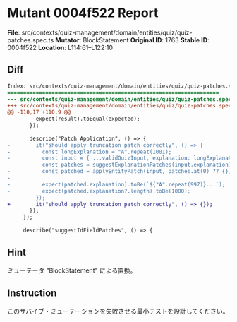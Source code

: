 # Mutant 0004f522 Report

**File**: src/contexts/quiz-management/domain/entities/quiz/quiz-patches.spec.ts
**Mutator**: BlockStatement
**Original ID**: 1763
**Stable ID**: 0004f522
**Location**: L114:61–L122:10

## Diff

```diff
Index: src/contexts/quiz-management/domain/entities/quiz/quiz-patches.spec.ts
===================================================================
--- src/contexts/quiz-management/domain/entities/quiz/quiz-patches.spec.ts	original
+++ src/contexts/quiz-management/domain/entities/quiz/quiz-patches.spec.ts	mutated #1763
@@ -110,17 +110,9 @@
         expect(result).toEqual(expected);
       });
 
       describe("Patch Application", () => {
-        it("should apply truncation patch correctly", () => {
-          const longExplanation = "A".repeat(1001);
-          const input = { ...validQuizInput, explanation: longExplanation };
-          const patches = suggestExplanationPatches(input.explanation);
-          const patched = applyEntityPatch(input, patches.at(0) ?? {});
-
-          expect(patched.explanation).toBe(`${"A".repeat(997)}...`);
-          expect(patched.explanation?.length).toBe(1000);
-        });
+        it("should apply truncation patch correctly", () => {});
       });
     });
 
     describe("suggestIdFieldPatches", () => {
```

## Hint

ミューテータ "BlockStatement" による置換。

## Instruction

このサバイブ・ミューテーションを失敗させる最小テストを設計してください。
